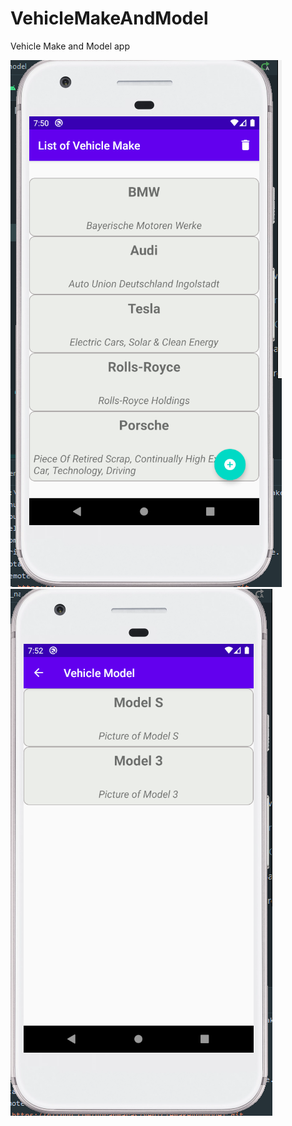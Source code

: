 # VehicleMakeAndModel

Vehicle Make and Model app

![Vehicle Make](https://github.com/goranmaras/VehicleMakeAndModel/blob/master/VehicleMake.png)
![Vehicle Model](https://github.com/goranmaras/VehicleMakeAndModel/blob/master/VehicleModel.png)
